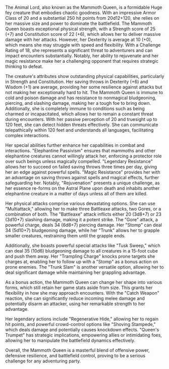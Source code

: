 The Animal Lord, also known as the Mammoth Queen, is a formidable Huge fey creature that embodies chaotic goodness. With an impressive Armor Class of 20 and a substantial 250 hit points from 20d12+120, she relies on her massive size and power to dominate the battlefield. The Mammoth Queen boasts exceptional physical strength, with a Strength score of 25 (+7) and Constitution score of 22 (+6), which allows her to deliver massive damage with her attacks. However, her Dexterity is average at 10 (+0), which means she may struggle with speed and flexibility. With a Challenge Rating of 18, she represents a significant threat to adventurers and can impact encounters substantially. Notably, her ability to rejuvenate and her magic resistance make her a challenging opponent that requires strategic thinking to defeat.

The creature's attributes show outstanding physical capabilities, particularly in Strength and Constitution. Her saving throws in Dexterity (+6) and Wisdom (+1) are average, providing her some resilience against attacks but not making her exceptionally hard to hit. The Mammoth Queen is immune to cold and poison damage and has resistance to nonmagical bludgeoning, piercing, and slashing damage, making her a tough foe to bring down. Additionally, she is completely immune to conditions such as being charmed or incapacitated, which allows her to remain a constant threat during encounters. With her passive perception of 20 and truesight up to 120 feet, she can detect hidden threats effectively. She can communicate telepathically within 120 feet and understands all languages, facilitating complex interactions.

Her special abilities further enhance her capabilities in combat and interactions. "Elephantine Passivism" ensures that mammoths and other elephantine creatures cannot willingly attack her, enforcing a protector role over such beings unless magically compelled. "Legendary Resistance" allows her to succeed on failed saving throws three times per day, giving her an edge against powerful spells. "Magic Resistance" provides her with an advantage on saving throws against spells and magical effects, further safeguarding her. Notably, "Rejuvenation" presents a unique challenge, as her essence re-forms on the Astral Plane upon death and inhabits another elephantine creature in a matter of days unless all of them are killed.

Her physical attacks comprise various devastating options. She can use "Multiattack," allowing her to make three Battleaxe attacks, two Gores, or a combination of both. The "Battleaxe" attack inflicts either 20 (3d8+7) or 23 (3d10+7) slashing damage, making it a potent strike. The "Gore" attack, a powerful charge, deals 34 (6d8+7) piercing damage. Her "Stomp" can deal 34 (5d10+7) bludgeoning damage, while her "Trunk" allows her to grapple smaller creatures, restraining them until the grapple ends.

Additionally, she boasts powerful special attacks like "Tusk Sweep," which can deal 35 (10d6) bludgeoning damage to all creatures in a 15-foot cube and push them away. Her "Trampling Charge" knocks prone targets she charges at, enabling her to follow up with a "Stomp" as a bonus action on prone enemies. The "Trunk Slam" is another versatile option, allowing her to deal significant damage while maintaining her grappling advantage.

As a bonus action, the Mammoth Queen can change her shape into various forms, which still retain her game stats aside from size. This grants her flexibility in how she may approach encounters. With the "Catch Weapon" reaction, she can significantly reduce incoming melee damage and potentially disarm an attacker, using her remarkable strength to her advantage.

Her legendary actions include "Regenerative Hide," allowing her to regain hit points, and powerful crowd-control options like "Shoving Stampede," which deals damage and potentially causes knockdown effects. "Queen's Trumpet" has strategic implications, empowering allies or intimidating foes, allowing her to manipulate the battlefield dynamics effectively.

Overall, the Mammoth Queen is a masterful blend of offensive power, defensive resilience, and battlefield control, proving to be a serious challenge for any adventuring party.
